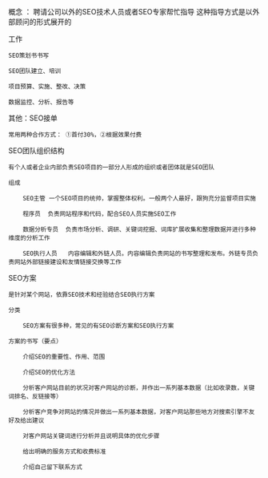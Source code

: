 概念 ： 聘请公司以外的SEO技术人员或者SEO专家帮忙指导 这种指导方式是以外部顾问的形式展开的

工作

	SEO策划书书写

	SEO团队建立、培训

	项目预算、实施、整改、决策

	数据监控、分析、报告等

其他：SEO接单

	常用两种合作方式： ①首付30%，②根据效果付费

SEO团队组织结构

	有个人或者企业内部负责SEO项目的一部分人形成的组织或者团体就是SEO团队

	组成

		SEO主管 一个SEO项目的统帅，掌握整体权利。一般两个人最好，跟狗充分监督项目实施

		程序员  负责网站程序和代码，配合SEO人员实施SEO工作

		数据分析专员  负责市场分析、调研、关键词挖掘、词库扩展收集和整理数据并进行多种维度的分析工作

		SEO执行人员   内容编辑和外链人员。内容编辑负责网站的书写整理和发布。外链专员负责网站外部链接建设和友情链接交换等工作

SEO方案

	是针对某个网站，依靠SEO技术和经验结合SEO执行方案

	分类

		SEO方案有很多种，常见的有SEO诊断方案和SEO执行方案

	方案的书写（要点）

		介绍SEO的重要性、作用、范围

		介绍SEO的优化方法

		分析客户网站目前的状况对客户网站的诊断，并作出一系列基本数据（比如收录数，关键词排名、反链接等）

		分析客户竞争对网站的情况并做出一系列基本数据，对客户网站那些地方对搜索引擎不友好及给出建议

		对客户网站关键词进行分析并且说明具体的优化步骤

		给出明确的服务方式和收费标准

		介绍自己留下联系方式

